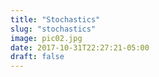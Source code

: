 ```yaml
---
title: "Stochastics"
slug: "stochastics"
image: pic02.jpg
date: 2017-10-31T22:27:21-05:00
draft: false
---
```

